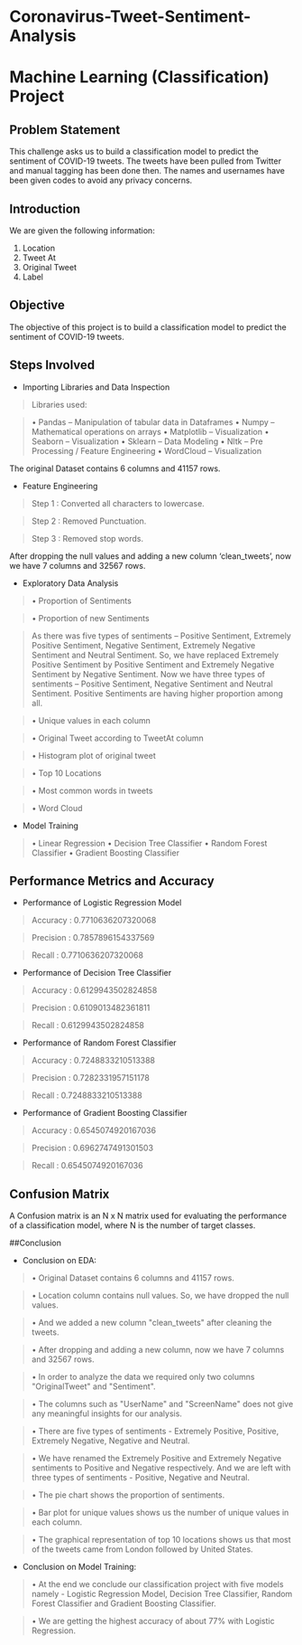 # Coronavirus-Tweet-Sentiment-Analysis
# Machine Learning (Classification) Project

##	Problem Statement
This challenge asks us to build a classification model to predict the sentiment of COVID-19 tweets. The tweets have been pulled from Twitter and manual tagging has been done then.
The names and usernames have been given codes to avoid any privacy concerns.

##	Introduction
We are given the following information:
1.	Location
2.	Tweet At
3.	Original Tweet
4.	Label

## Objective
The objective of this project is to build a classification model to predict the sentiment of COVID-19 tweets.

## Steps Involved
* Importing Libraries and Data Inspection
> Libraries used:

> •	Pandas – Manipulation of tabular data in Dataframes 
> •	Numpy – Mathematical operations on arrays
> •	Matplotlib – Visualization
> •	Seaborn – Visualization
> •	Sklearn – Data Modeling
> •	Nltk – Pre Processing / Feature Engineering
> •	WordCloud – Visualization

The original Dataset contains 6 columns and 41157 rows. 

* Feature Engineering
> Step 1 : Converted all characters to lowercase.

> Step 2 : Removed Punctuation.

> Step 3 : Removed stop words.

After dropping the null values and adding a new column ‘clean_tweets’, now we have 7 columns and 32567 rows. 

* Exploratory Data Analysis
> •	Proportion of Sentiments

> •	Proportion of new Sentiments

> As there was five types of sentiments – Positive Sentiment, Extremely Positive Sentiment, Negative Sentiment, Extremely Negative Sentiment and Neutral Sentiment. So, we have replaced Extremely Positive Sentiment by Positive Sentiment and Extremely Negative Sentiment by Negative Sentiment. Now we have three types of sentiments – Positive Sentiment, Negative Sentiment and Neutral Sentiment. 
Positive Sentiments are having higher proportion among all.

> •	Unique values in each column

> •	Original Tweet according to TweetAt column

> •	Histogram plot of original tweet

> •	Top 10 Locations

> •	Most common words in tweets

> •	Word Cloud

* Model Training
> •	Linear Regression
> •	Decision Tree Classifier
> •	Random Forest Classifier
> •	Gradient Boosting Classifier

## Performance Metrics and Accuracy
* Performance of Logistic Regression Model

> Accuracy : 0.7710636207320068 

> Precision : 0.7857896154337569 

> Recall : 0.7710636207320068

* Performance of Decision Tree Classifier

> Accuracy : 0.6129943502824858 

> Precision : 0.6109013482361811 

> Recall : 0.6129943502824858

* Performance of Random Forest Classifier

> Accuracy : 0.7248833210513388 

> Precision : 0.7282331957151178 

> Recall : 0.7248833210513388

* Performance of Gradient Boosting Classifier

> Accuracy : 0.6545074920167036 

> Precision : 0.6962747491301503 

> Recall : 0.6545074920167036

## Confusion Matrix
A Confusion matrix is an N x N matrix used for evaluating the performance of a classification model, where N is the number of target classes.

##Conclusion

* Conclusion on EDA:

> •	Original Dataset contains 6 columns and 41157 rows.

> •	Location column contains null values. So, we have dropped the null values.

> •	And we added a new column "clean_tweets" after cleaning the tweets.

> •	After dropping and adding a new column, now we have 7 columns and 32567 rows.

> •	In order to analyze the data we required only two columns "OriginalTweet" and "Sentiment".

> •	The columns such as "UserName" and "ScreenName" does not give any meaningful insights for our analysis.

> •	There are five types of sentiments - Extremely Positive, Positive, Extremely Negative, Negative and Neutral.

> •	We have renamed the Extremely Positive and Extremely Negative sentiments to Positive and Negative respectively. And we are left with three types of sentiments - Positive, Negative and Neutral.

> •	The pie chart shows the proportion of sentiments.

> •	Bar plot for unique values shows us the number of unique values in each column.

> •	The graphical representation of top 10 locations shows us that most of the tweets came from London followed by United States.

* Conclusion on Model Training:

> •	At the end we conclude our classification project with five models namely - Logistic Regression Model, Decision Tree Classifier, Random Forest Classifier and Gradient Boosting Classifier.

> •	We are getting the highest accuracy of about 77% with Logistic Regression.

